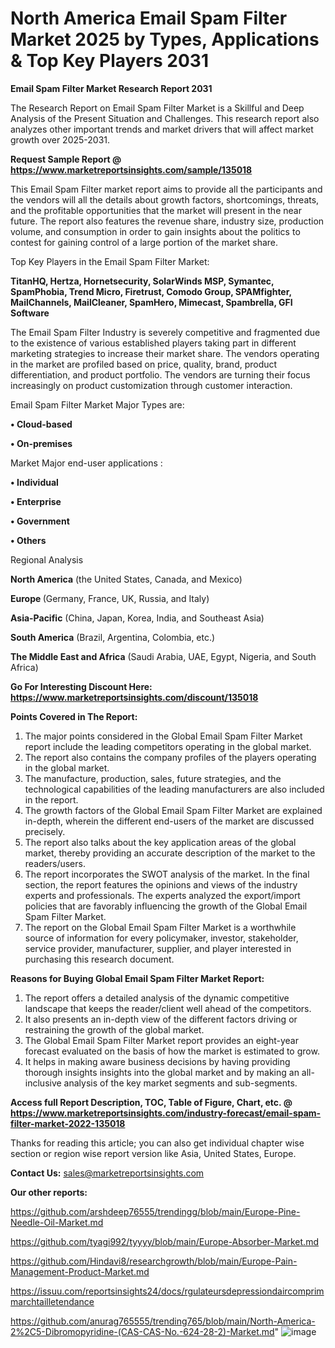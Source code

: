 # North America Email Spam Filter Market 2025 by Types, Applications & Top Key Players 2031

<strong>Email Spam Filter Market Research Report 2031</strong>

The Research Report on Email Spam Filter Market is a Skillful and Deep Analysis of the Present Situation and Challenges. This research report also analyzes other important trends and market drivers that will affect market growth over 2025-2031.

<strong>Request Sample Report @ <a href=https://www.marketreportsinsights.com/sample/135018>https://www.marketreportsinsights.com/sample/135018</a></strong>

This Email Spam Filter market report aims to provide all the participants and the vendors will all the details about growth factors, shortcomings, threats, and the profitable opportunities that the market will present in the near future. The report also features the revenue share, industry size, production volume, and consumption in order to gain insights about the politics to contest for gaining control of a large portion of the market share.

Top Key Players in the Email Spam Filter Market:

<strong>TitanHQ, Hertza, Hornetsecurity, SolarWinds MSP, Symantec, SpamPhobia, Trend Micro, Firetrust, Comodo Group, SPAMfighter, MailChannels, MailCleaner, SpamHero, Mimecast, Spambrella, GFI Software</strong>

The Email Spam Filter Industry is severely competitive and fragmented due to the existence of various established players taking part in different marketing strategies to increase their market share. The vendors operating in the market are profiled based on price, quality, brand, product differentiation, and product portfolio. The vendors are turning their focus increasingly on product customization through customer interaction.

Email Spam Filter Market Major Types are:

<strong>• Cloud-based

• On-premises</strong>

Market Major end-user applications :

<strong>• Individual

• Enterprise

• Government

• Others</strong>

Regional Analysis

</u><strong><b>North America</b></strong> (the United States, Canada, and Mexico)

<strong><b>Europe </b></strong>(Germany, France, UK, Russia, and Italy)

<strong><b>Asia-Pacific</b></strong> (China, Japan, Korea, India, and Southeast Asia)

<strong><b>South America</b></strong> (Brazil, Argentina, Colombia, etc.)

<strong><b>The Middle East and Africa</b></strong> (Saudi Arabia, UAE, Egypt, Nigeria, and South Africa)

<strong>Go For Interesting Discount Here: <a href=https://www.marketreportsinsights.com/discount/135018>https://www.marketreportsinsights.com/discount/135018</a></strong>

<strong>Points Covered in The Report:</strong>
<ol>
  <li>The major points considered in the Global Email Spam Filter Market report include the leading competitors operating in the global market.</li>
  <li>The report also contains the company profiles of the players operating in the global market.</li>
  <li>The manufacture, production, sales, future strategies, and the technological capabilities of the leading manufacturers are also included in the report.</li>
  <li>The growth factors of the Global Email Spam Filter Market are explained in-depth, wherein the different end-users of the market are discussed precisely.</li>
  <li>The report also talks about the key application areas of the global market, thereby providing an accurate description of the market to the readers/users.</li>
  <li>The report incorporates the SWOT analysis of the market. In the final section, the report features the opinions and views of the industry experts and professionals. The experts analyzed the export/import policies that are favorably influencing the growth of the Global Email Spam Filter Market.</li>
  <li>The report on the Global Email Spam Filter Market is a worthwhile source of information for every policymaker, investor, stakeholder, service provider, manufacturer, supplier, and player interested in purchasing this research document.</li>
</ol>
<strong>Reasons for Buying Global Email Spam Filter Market Report:</strong>

<ol>
  <li>The report offers a detailed analysis of the dynamic competitive landscape that keeps the reader/client well ahead of the competitors.</li>
  <li>It also presents an in-depth view of the different factors driving or restraining the growth of the global market.</li>
  <li>The Global Email Spam Filter Market report provides an eight-year forecast evaluated on the basis of how the market is estimated to grow.</li>
  <li>It helps in making aware business decisions by having providing thorough insights insights into the global market and by making an all-inclusive analysis of the key market segments and sub-segments.</li>
</ol>
<strong>Access full Report Description, TOC, Table of Figure, Chart, etc. @ <a href=https://www.marketreportsinsights.com/industry-forecast/email-spam-filter-market-2022-135018>https://www.marketreportsinsights.com/industry-forecast/email-spam-filter-market-2022-135018</a></strong>


Thanks for reading this article; you can also get individual chapter wise section or region wise report version like Asia, United States, Europe.

<strong>Contact Us:</strong>
sales@marketreportsinsights.com

<strong>Our other reports:</strong>

<a href=https://github.com/arshdeep76555/trendingg/blob/main/Europe-Pine-Needle-Oil-Market.md>https://github.com/arshdeep76555/trendingg/blob/main/Europe-Pine-Needle-Oil-Market.md</a>

<a href=https://github.com/tyagi992/tyyyy/blob/main/Europe-Absorber-Market.md>https://github.com/tyagi992/tyyyy/blob/main/Europe-Absorber-Market.md</a>

<a href=https://github.com/Hindavi8/researchgrowth/blob/main/Europe-Pain-Management-Product-Market.md>https://github.com/Hindavi8/researchgrowth/blob/main/Europe-Pain-Management-Product-Market.md</a>

<a href=https://issuu.com/reportsinsights24/docs/rgulateursdepressiondaircomprimmarchtailletendance>https://issuu.com/reportsinsights24/docs/rgulateursdepressiondaircomprimmarchtailletendance</a>

<a href=https://github.com/anurag765555/trending765/blob/main/North-America-2%2C5-Dibromopyridine-(CAS-CAS-No.-624-28-2)-Market.md>https://github.com/anurag765555/trending765/blob/main/North-America-2%2C5-Dibromopyridine-(CAS-CAS-No.-624-28-2)-Market.md</a>"
![image](https://github.com/user-attachments/assets/b3f0c562-22c3-43e7-a160-b7c949cb7c21)
